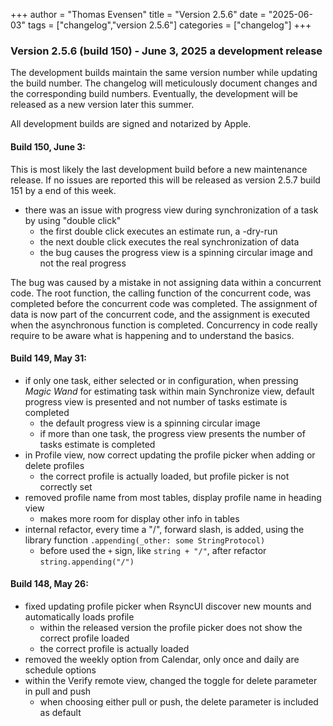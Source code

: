 +++
author = "Thomas Evensen"
title = "Version 2.5.6"
date = "2025-06-03"
tags = ["changelog","version 2.5.6"]
categories = ["changelog"]
+++

### Version 2.5.6 (build 150) - June 3, 2025 a development release

The development builds maintain the same version number while updating the build number. The changelog will meticulously document changes and the corresponding build numbers. Eventually, the development will be released as a new version later this summer. 

All development builds are signed and notarized by Apple.

#### Build 150, June 3:

This is most likely the last development build before a new maintenance release. If no issues are reported this will be released as version 2.5.7 build 151 by a end of this week.

- there was an issue with progress view during synchronization of a task by using "double click"
    - the first double click executes an estimate run, a -dry-run
    - the next double click executes the real synchronization of data
    - the bug causes the progress view is a spinning circular image and not the real progress

The bug was caused by a mistake in not assigning data within a concurrent code. The root function, the calling function of the concurrent code, was completed before the concurrent code was completed. The assignment of data is now part of the concurrent code, and the assignment is executed when the asynchronous function is completed. Concurrency in code really require to be aware what is happening and to understand the basics.

#### Build 149, May 31:

- if only one task, either selected or in configuration, when pressing *Magic Wand* for estimating task  within main Synchronize view, default progress view is presented and not number of tasks estimate is completed
    - the default progress view is a spinning circular image
    - if more than one task, the progress view presents the number of tasks estimate is completed
- in Profile view, now correct updating the profile picker when adding or delete profiles
    - the correct profile is actually loaded, but profile picker is not correctly set
- removed profile name from most tables, display profile name in heading view
    - makes more room for display other info in tables
- internal refactor, every time a "/", forward slash, is added, using the library function `.appending(_other: some StringProtocol)`
    - before used the `+` sign, like `string + "/"`, after refactor  `string.appending("/")`

#### Build 148, May 26:

- fixed updating profile picker when RsyncUI discover new mounts and automatically loads profile
    - within the released version the profile picker does not show the correct profile loaded
    - the correct profile is actually loaded
- removed the weekly option from Calendar, only once and daily are schedule options
- within the Verify remote view, changed the toggle for delete parameter in pull and push
    - when choosing either pull or push, the delete parameter is included as default
